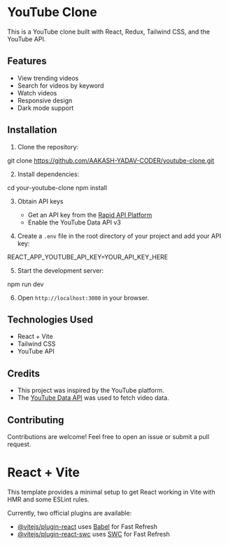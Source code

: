 # YouTube Clone

This is a YouTube clone built with React, Redux, Tailwind CSS, and the YouTube API.

## Features

- View trending videos
- Search for videos by keyword
- Watch videos
- Responsive design
- Dark mode support

## Installation

1. Clone the repository:

git clone https://github.com/AAKASH-YADAV-CODER/youtube-clone.git

2. Install dependencies:

cd your-youtube-clone
npm install


3. Obtain API keys

   - Get an API key from the [Rapid API Platform](https://rapidapi.com/hub)
   - Enable the YouTube Data API v3

4. Create a `.env` file in the root directory of your project and add your API key:

REACT_APP_YOUTUBE_API_KEY=YOUR_API_KEY_HERE

5. Start the development server:

npm run dev


6. Open `http://localhost:3000` in your browser.

## Technologies Used

- React + Vite
- Tailwind CSS
- YouTube API

## Credits

- This project was inspired by the YouTube platform.
- The [YouTube Data API](https://rapidapi.com/Glavier/api/youtube138/) was used to fetch video data.

## Contributing

Contributions are welcome! Feel free to open an issue or submit a pull request.

# React + Vite

This template provides a minimal setup to get React working in Vite with HMR and some ESLint rules.

Currently, two official plugins are available:

- [@vitejs/plugin-react](https://github.com/vitejs/vite-plugin-react/blob/main/packages/plugin-react/README.md) uses [Babel](https://babeljs.io/) for Fast Refresh
- [@vitejs/plugin-react-swc](https://github.com/vitejs/vite-plugin-react-swc) uses [SWC](https://swc.rs/) for Fast Refresh
